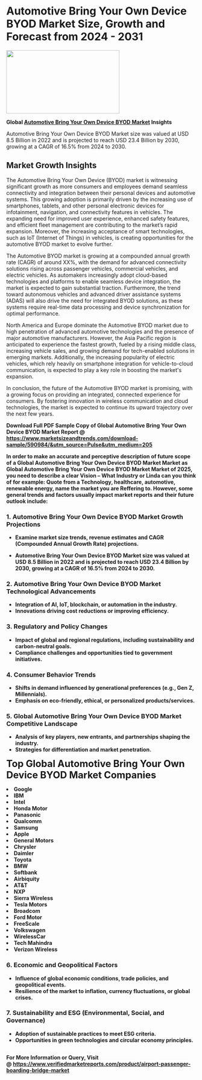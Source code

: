<H1>Automotive Bring Your Own Device BYOD Market Size, Growth and Forecast from 2024 - 2031</H1><img class="aligncenter size-medium wp-image-584254" src="https://thirdeyenews.in/wp-content/uploads/2024/09/Global-Market-Research-300x168.jpeg" alt="" width="300" height="168" /><p><strong>Global&nbsp;<a href="https://www.marketsizeandtrends.com/download-sample/590984/&amp;utm_source=Pulse&amp;utm_medium=205">Automotive Bring Your Own Device BYOD Market</a> Insights</strong></p><p>Automotive Bring Your Own Device BYOD Market size was valued at USD 8.5 Billion in 2022 and is projected to reach USD 23.4 Billion by 2030, growing at a CAGR of 16.5% from 2024 to 2030.</p><p><h2>Market Growth Insights</h2> <p>The Automotive Bring Your Own Device (BYOD) market is witnessing significant growth as more consumers and employees demand seamless connectivity and integration between their personal devices and automotive systems. This growing adoption is primarily driven by the increasing use of smartphones, tablets, and other personal electronic devices for infotainment, navigation, and connectivity features in vehicles. The expanding need for improved user experience, enhanced safety features, and efficient fleet management are contributing to the market’s rapid expansion. Moreover, the increasing acceptance of smart technologies, such as IoT (Internet of Things) in vehicles, is creating opportunities for the automotive BYOD market to evolve further.</p> <p><strong></strong></p> <p>The Automotive BYOD market is growing at a compounded annual growth rate (CAGR) of around XX%, with the demand for advanced connectivity solutions rising across passenger vehicles, commercial vehicles, and electric vehicles. As automakers increasingly adopt cloud-based technologies and platforms to enable seamless device integration, the market is expected to gain substantial traction. Furthermore, the trend toward autonomous vehicles and advanced driver assistance systems (ADAS) will also drive the need for integrated BYOD solutions, as these systems require real-time data processing and device synchronization for optimal performance.</p> <p>North America and Europe dominate the Automotive BYOD market due to high penetration of advanced automotive technologies and the presence of major automotive manufacturers. However, the Asia Pacific region is anticipated to experience the fastest growth, fueled by a rising middle class, increasing vehicle sales, and growing demand for tech-enabled solutions in emerging markets. Additionally, the increasing popularity of electric vehicles, which rely heavily on smartphone integration for vehicle-to-cloud communication, is expected to play a key role in boosting the market's expansion.</p> <p>In conclusion, the future of the Automotive BYOD market is promising, with a growing focus on providing an integrated, connected experience for consumers. By fostering innovation in wireless communication and cloud technologies, the market is expected to continue its upward trajectory over the next few years.</p> <p><strong></p><p><span class=""><strong>Download Full PDF Sample Copy of Global Automotive Bring Your Own Device BYOD Market Report</strong> @ <a href="https://www.marketsizeandtrends.com/download-sample/590984/&amp;utm_source=Pulse&amp;utm_medium=205" target="_blank">https://www.marketsizeandtrends.com/download-sample/590984/&amp;utm_source=Pulse&amp;utm_medium=205</a></span></p><p>In order to make an accurate and perceptive description of future scope of a Global&nbsp;Automotive Bring Your Own Device BYOD Market Market as Global&nbsp;Automotive Bring Your Own Device BYOD Market Market of 2025, you need to describe a clear Vision &ndash; What Industry or Linda can you think of for example: Quote from a Technology, healthcare, automotive, renewable energy, name the market you are Reffering to. However, some general trends and factors usually impact market reports and their future outlook include:</p><h3>1.&nbsp;<strong>Automotive Bring Your Own Device BYOD Market Growth Projections</strong></h3><ul><li>Examine market size trends, revenue estimates and CAGR (Compounded Annual Growth Rate) projections.</li><li><p>Automotive Bring Your Own Device BYOD Market size was valued at USD 8.5 Billion in 2022 and is projected to reach USD 23.4 Billion by 2030, growing at a CAGR of 16.5% from 2024 to 2030.</p></li></ul><h3>2.&nbsp;<strong>Automotive Bring Your Own Device BYOD Market Technological Advancements</strong></h3><ul><li>Integration of AI, IoT, blockchain, or automation in the industry.</li><li>Innovations driving cost reductions or improving efficiency.</li></ul><h3>3.&nbsp;<strong>Regulatory and Policy Changes</strong></h3><ul><li>Impact of global and regional regulations, including sustainability and carbon-neutral goals.</li><li>Compliance challenges and opportunities tied to government initiatives.</li></ul><h3>4.&nbsp;<strong>Consumer Behavior Trends</strong></h3><ul><li>Shifts in demand influenced by generational preferences (e.g., Gen Z, Millennials).</li><li>Emphasis on eco-friendly, ethical, or personalized products/services.</li></ul><h3>5.&nbsp;<strong>Global Automotive Bring Your Own Device BYOD Market Competitive Landscape</strong></h3><ul><li>Analysis of key players, new entrants, and partnerships shaping the industry.</li><li>Strategies for differentiation and market penetration.</li></ul><p data-pm-slice="1 1 []"><span style="color: inherit; font-family: inherit; font-size: 25px;">Top Global Automotive Bring Your Own Device BYOD Market Companies</span></p><div class="" data-test-id=""><p><li>Google</li><li> IBM</li><li> Intel</li><li> Honda Motor</li><li> Panasonic</li><li> Qualcomm</li><li> Samsung</li><li> Apple</li><li> General Motors</li><li> Chrysler</li><li> Daimler</li><li> Toyota</li><li> BMW</li><li> Softbank</li><li> Airbiquity</li><li> AT&T</li><li> NXP</li><li> Sierra Wireless</li><li> Tesla Motors</li><li> Broadcom</li><li> Ford Motor</li><li> FreeScale</li><li> Volkswagen</li><li> WirelessCar</li><li> Tech Mahindra</li><li> Verizon Wireless</li></p></div><h3>6.&nbsp;<strong>Economic and Geopolitical Factors</strong></h3><ul><li>Influence of global economic conditions, trade policies, and geopolitical events.</li><li>Resilience of the market to inflation, currency fluctuations, or global crises.</li></ul><h3>7.&nbsp;<strong>Sustainability and ESG (Environmental, Social, and Governance)</strong></h3><ul><li>Adoption of sustainable practices to meet ESG criteria.</li><li>Opportunities in green technologies and circular economy principles.</li></ul><h2><strong style="font-size: 14px;">For More Information or Query, Visit @&nbsp;</strong><a style="background-color: #ffffff; font-size: 14px;" href="https://www.marketsizeandtrends.com/report/automotive-bring-your-own-device-byod-market/" target="_blank">https://www.verifiedmarketreports.com/product/airport-passenger-boarding-bridge-market</a></h2>
